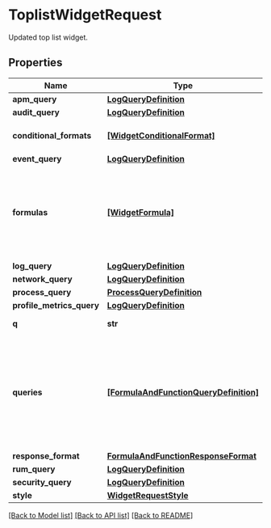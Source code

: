 # ToplistWidgetRequest

Updated top list widget.

## Properties

| Name                      | Type                                                                            | Description                                                                                               | Notes      |
| ------------------------- | ------------------------------------------------------------------------------- | --------------------------------------------------------------------------------------------------------- | ---------- |
| **apm_query**             | [**LogQueryDefinition**](LogQueryDefinition.md)                                 |                                                                                                           | [optional] |
| **audit_query**           | [**LogQueryDefinition**](LogQueryDefinition.md)                                 |                                                                                                           | [optional] |
| **conditional_formats**   | [**[WidgetConditionalFormat]**](WidgetConditionalFormat.md)                     | List of conditional formats.                                                                              | [optional] |
| **event_query**           | [**LogQueryDefinition**](LogQueryDefinition.md)                                 |                                                                                                           | [optional] |
| **formulas**              | [**[WidgetFormula]**](WidgetFormula.md)                                         | List of formulas that operate on queries. **This feature is currently in beta.**                          | [optional] |
| **log_query**             | [**LogQueryDefinition**](LogQueryDefinition.md)                                 |                                                                                                           | [optional] |
| **network_query**         | [**LogQueryDefinition**](LogQueryDefinition.md)                                 |                                                                                                           | [optional] |
| **process_query**         | [**ProcessQueryDefinition**](ProcessQueryDefinition.md)                         |                                                                                                           | [optional] |
| **profile_metrics_query** | [**LogQueryDefinition**](LogQueryDefinition.md)                                 |                                                                                                           | [optional] |
| **q**                     | **str**                                                                         | Widget query.                                                                                             | [optional] |
| **queries**               | [**[FormulaAndFunctionQueryDefinition]**](FormulaAndFunctionQueryDefinition.md) | List of queries that can be returned directly or used in formulas. **This feature is currently in beta.** | [optional] |
| **response_format**       | [**FormulaAndFunctionResponseFormat**](FormulaAndFunctionResponseFormat.md)     |                                                                                                           | [optional] |
| **rum_query**             | [**LogQueryDefinition**](LogQueryDefinition.md)                                 |                                                                                                           | [optional] |
| **security_query**        | [**LogQueryDefinition**](LogQueryDefinition.md)                                 |                                                                                                           | [optional] |
| **style**                 | [**WidgetRequestStyle**](WidgetRequestStyle.md)                                 |                                                                                                           | [optional] |

[[Back to Model list]](README.md#documentation-for-models) [[Back to API list]](README.md#documentation-for-api-endpoints) [[Back to README]](README.md)
